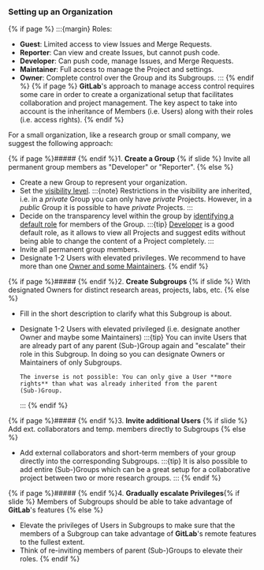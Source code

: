 ### Setting up an Organization

{% if page %}
:::{margin} <i class="fab fa-gitlab"></i> Roles:
  - **Guest**: Limited access to view Issues and Merge Requests.
  - **Reporter**: Can view and create Issues, but cannot push code.
  - **Developer**: Can push code, manage Issues, and Merge Requests.
  - **Maintainer**: Full access to manage the Project and settings.
  - **Owner**: Complete control over the Group and its Subgroups.
:::
{% endif %}
{% if page %}
**GitLab**'s approach to manage access control requires some care in order to create a organizational setup that facilitates collaboration and project management.
The key aspect to take into account is the inheritance of Members (i.e. Users) along with their roles (i.e. access rights).
{% endif %}

For a small organization, like a research group or small company, we suggest the following approach:

{% if page %}##### {% endif %}1. **Create a <i class="fas fa-people-group"></i> Group** {% if slide %} Invite all permanent group members as "Developer" or "Reporter".
{% else %}
  - Create a new Group to represent your organization.
  - Set the [visibility level](https://docs.gitlab.com/ee/user/public_access.html).
    :::{note}
    Restrictions in the visibility are inherited, i.e. in a _private_ Group you can only have _private_ Projects.
    However, in a _public_ Group it is possible to have _private_ Projects.
    :::
  - Decide on the transparency level within the group by [identifying a default role](https://docs.gitlab.com/ee/user/permissions.html) for members of the Group.
    :::{tip}
    [Developer](https://docs.gitlab.com/ee/user/permissions.html#repository) is a good default role, as it allows to view all Projects and suggest edits without being able to change the content of a Project completely.
    :::
  - Invite all permanent group members.
  - Designate 1-2 Users with elevated privileges.
    We recommend to have more than one [Owner and some Maintainers](https://docs.gitlab.com/ee/user/permissions.html#repository).
{% endif %}

{% if page %}##### {% endif %}2. **Create <i class="fas fa-people-roof"></i> Subgroups** {% if slide %} With designated Owners for distinct research areas, projects, labs, etc.
{% else %}
  - Fill in the short description to clarify what this Subgroup is about.
  - Designate 1-2 Users with elevated privileged (i.e. designate another Owner and maybe some Maintainers)
    :::{tip}
    You can invite Users that are already part of any parent (Sub-)Group again and "escalate" their role in this Subgroup.
    In doing so you can designate Owners or Maintainers of only Subgroups.

    ```{note}
    The inverse is not possible: You can only give a User **more rights** than what was already inherited from the parent (Sub-)Group.
    ```
    :::
{% endif %}

{% if page %}##### {% endif %}3. **Invite additional <i class="fas fa-user"></i> Users** {% if slide %} Add ext. collaborators and temp. members directly to Subgroups
{% else %}
  - Add external collaborators and short-term members of your group directly into the corresponding Subgroups.
    :::{tip}
    It is also possible to add entire (Sub-)Groups which can be a great setup for a collaborative project between two or more research groups.
    :::
{% endif %}

{% if page %}##### {% endif %}4. **Gradually <i class="fas fa-universal-access"></i> escalate Privileges**{% if slide %} Members of Subgroups should be able to take advantage of **GitLab**'s features
{% else %}
  - Elevate the privileges of Users in Subgroups to make sure that the members of a Subgroup can take advantage of **GitLab**'s remote features to the fullest extent.
  - Think of re-inviting members of parent (Sub-)Groups to elevate their roles.
{% endif %}
